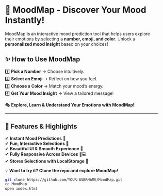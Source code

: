 # 🌈 MoodMap - Discover Your Mood Instantly!

MoodMap is an interactive mood prediction tool that helps users explore their emotions by selecting a **number, emoji, and color**. Unlock a **personalized mood insight** based on your choices!

## ✨ How to Use MoodMap
1️⃣ **Pick a Number** → Choose intuitively.  
2️⃣ **Select an Emoji** → Reflect on how you feel.  
3️⃣ **Choose a Color** → Match your mood’s energy.  
4️⃣ **Get Your Mood Insight** → View a tailored message!  

🎭 **Explore, Learn & Understand Your Emotions with MoodMap!**  

---

## 🚀 Features & Highlights
✔ **Instant Mood Predictions** 🎯  
✔ **Fun, Interactive Selections** 🌟  
✔ **Beautiful UI & Smooth Experience** 🎨  
✔ **Fully Responsive Across Devices** 📱💻  
✔ **Stores Selections with LocalStorage** 🔄  

💡 **Want to try it? Clone the repo and explore MoodMap!**

```bash
git clone https://github.com/YOUR-USERNAME/MoodMap.git
cd MoodMap
open index.html
